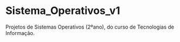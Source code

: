 # Sistema_Operativos_v1
Projetos de Sistemas Operativos (2ºano), do curso de Tecnologias de Informação.
